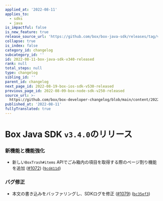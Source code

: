 ```yaml
---
applied_at: '2022-08-11'
applies_to:
  - sdks
  - java
is_impactful: false
is_new_feature: true
release_source_url: 'https://github.com/box/box-java-sdk/releases/tag/v3.4.0'
collapse: true
is_index: false
category_id: changelog
subcategory_id: ''
id: 2022-08-11-box-java-sdk-v340-released
rank: null
total_steps: null
type: changelog
sibling_id: ''
parent_id: changelog
next_page_id: 2022-08-19-box-ios-sdk-v530-released
previous_page_id: 2022-08-09-box-node-sdk-v250-released
source_url: >-
  https://github.com/box/box-developer-changelog/blob/main/content/2022/08-11-box-java-sdk-v340-released.md
published_at: '2022-08-11'
fullyTranslated: true
---
```

# Box Java SDK `v3.4.0`のリリース

### 新機能と機能強化

* 新しい`BoxTrash#items` APIでごみ箱内の項目を取得する際のページ割り機能を追加 ([#1072][1]) ([`9cd411d`][2])

### バグ修正

* 本文の書き込みをバッファリングし、SDKログを修正 ([#1079][3]) ([`bc35ef3`][4])

[1]: https://github.com/box/box-java-sdk/issues/1072

[2]: https://github.com/box/box-java-sdk/commit/9cd411d20af1bc76ae815905396d72008af62539

[3]: https://github.com/box/box-java-sdk/issues/1079

[4]: https://github.com/box/box-java-sdk/commit/bc35ef3279e68a3d794de454f506ba41d14c3b16
